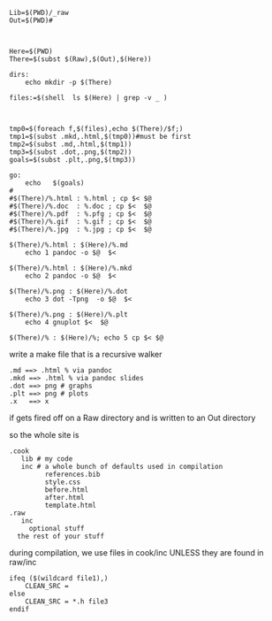 ```
Lib=$(PWD)/_raw
Out=$(PWD)#



Here=$(PWD)
There=$(subst $(Raw),$(Out),$(Here))

dirs:
	echo mkdir -p $(There)

files:=$(shell  ls $(Here) | grep -v _ )



tmp0=$(foreach f,$(files),echo $(There)/$f;)
tmp1=$(subst .mkd,.html,$(tmp0))#must be first
tmp2=$(subst .md,.html,$(tmp1))
tmp3=$(subst .dot,.png,$(tmp2))
goals=$(subst .plt,.png,$(tmp3))

go: 
	echo   $(goals)
#
#$(There)/%.html : %.html ; cp $< $@
#$(There)/%.doc  : %.doc ; cp $<  $@
#$(There)/%.pdf  : %.pfg ; cp $<  $@
#$(There)/%.gif  : %.gif ; cp $<  $@
#$(There)/%.jpg  : %.jpg ; cp $<  $@

$(There)/%.html : $(Here)/%.md
	echo 1 pandoc -o $@  $< 

$(There)/%.html : $(Here)/%.mkd
	echo 2 pandoc -o $@  $< 

$(There)/%.png : $(Here)/%.dot
	echo 3 dot -Tpng  -o $@  $< 

$(There)/%.png : $(Here)/%.plt
	echo 4 gnuplot $<  $@

$(There)/% : $(Here)/%; echo 5 cp $< $@
```


write a make file that is a recursive walker

```
.md ==> .html % via pandoc
.mkd ==> .html % via pandoc slides
.dot ==> png # graphs
.plt ==> png # plots
.x   ==> x
```

if gets fired off on a Raw directory and is written to an Out directory

so the whole site is

```
.cook
   lib # my code
   inc # a whole bunch of defaults used in compilation
         references.bib
         style.css
         before.html
         after.html
         template.html
.raw
   inc
     optional stuff 
  the rest of your stuff   
```

during compilation, we use files in cook/inc UNLESS they are found in raw/inc

```
ifeq ($(wildcard file1),) 
    CLEAN_SRC =
else 
    CLEAN_SRC = *.h file3
endif
```
